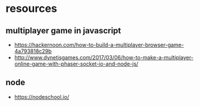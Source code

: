


# resources
## multiplayer game in javascript
* https://hackernoon.com/how-to-build-a-multiplayer-browser-game-4a793818c29b
* http://www.dynetisgames.com/2017/03/06/how-to-make-a-multiplayer-online-game-with-phaser-socket-io-and-node-js/

## node
* https://nodeschool.io/
